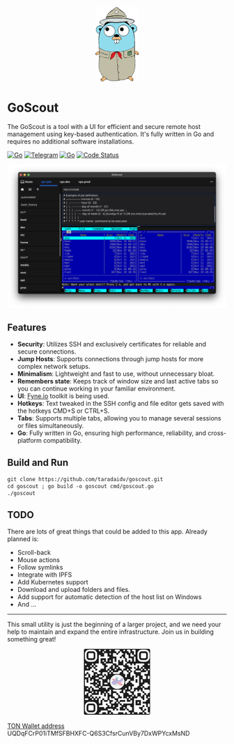 
<p align="center">
  <img src="docs/images/GoScout.png" alt="GoScout" width="20%">
</p>

# GoScout

The GoScout is a tool with a UI for efficient and secure remote host management using key-based authentication. It's fully written in Go and requires no additional software installations.


[![Go](https://img.shields.io/badge/Go-1.23-blue)](https://golang.org)
[![Telegram](https://img.shields.io/badge/Telegram-Message-blue)](https://t.me/taradaidv)
[![Go](https://img.shields.io/badge/Go-100%25-brightgreen)](https://golang.org)
[![Code Status](https://img.shields.io/badge/Code%20Status-active-brightgreen.svg)](https://github.com/taradaidv/goscout/tree/main)

<p align="center">
  <img src="docs/images/screenshot.png" alt="GoScout">
</p>

## Features

- **Security**: Utilizes SSH and exclusively certificates for reliable and secure connections.
- **Jump Hosts**: Supports connections through jump hosts for more complex network setups.
- **Minimalism**: Lightweight and fast to use, without unnecessary bloat.
- **Remembers state**: Keeps track of window size and last active tabs so you can continue working in your familiar environment.
- **UI**: [Fyne.io](https://fyne.io) toolkit is being used.
- **Hotkeys**: Text tweaked in the SSH config and file editor gets saved with the hotkeys CMD+S or CTRL+S.
- **Tabs**: Supports multiple tabs, allowing you to manage several sessions or files simultaneously.
- **Go**: Fully written in Go, ensuring high performance, reliability, and cross-platform compatibility.

## Build and Run

```
git clone https://github.com/taradaidv/goscout.git
cd goscout ; go build -o goscout cmd/goscout.go
./goscout
```

## TODO
There are lots of great things that could be added to this app.
Already planned is:

* Scroll-back
* Mouse actions
* Follow symlinks
* Integrate with IPFS
* Add Kubernetes support
* Download and upload folders and files.
* Add support for automatic detection of the host list on Windows
* And ...

---
This small utility is just the beginning of a larger project, and we need your help to maintain and expand the entire infrastructure. Join us in building something great!

<p align="center">
  <img src="docs/images/TON.png" alt="GoScout" width="30%">

  [TON Wallet address](https://ton.org)<br>
  UQDqFCrP01iTMfSFBHXFC-Q6S3CfsrCunVBy7DxWPYcxMsND
</p>
